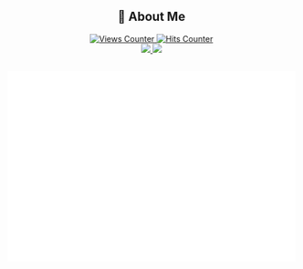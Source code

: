 <div align="center">
  <h2>🌟 About Me</h2>  
  <a href="https://github.com/natainditama/">
    <img src="https://komarev.com/ghpvc/?username=natainditama&color=2563eb&label=Profile+Views" alt="Views Counter" />
  </a>
  <a href="https://github.com/natainditama/">
    <img
      src="https://hits.seeyoufarm.com/api/count/incr/badge.svg?url=https%3A%2F%2Fgithub.com%2Fnatainditama1212%2Fhit-counter&count_bg=%232563eb&title_bg=%23595959&title=Hits"
      alt="Hits Counter" />
  </a>
</div>

<div align="center">
  <a href="https://github.com/natainditama">
    <picture>
      <source srcset="https://github-readme-stats.vercel.app/api?username=natainditama&show_icons=true&theme=dark&hide_border=true&card_width=220" media="(prefers-color-scheme: dark)" />
      <source srcset="https://github-readme-stats.vercel.app/api?username=natainditama&show_icons=true&theme=default&hide_border=true&card_width=220" media="(prefers-color-scheme: light), (prefers-color-scheme: no-preference)" />
      <img src="https://github-readme-stats.vercel.app/api?username=natainditama&show_icons=true&hide_border=true&card_width=220" />
    </picture>
  </a>

  <a href="https://github.com/natainditama">
      <source srcset="https://github-readme-streak-stats.herokuapp.com?user=natainditama&border_radius=&ring=2F80ED&fire=4C71F2&currStreakLabel=4C71F2&theme=dark&border=EBEBEB00&card_width=380" media="(prefers-color-scheme: dark)" />
      <source srcset="https://github-readme-streak-stats.herokuapp.com?user=natainditama&border_radius=&ring=2F80ED&fire=4C71F2&currStreakLabel=4C71F2&theme=default&border=EBEBEB00&card_width=380" media="(prefers-color-scheme: light), (prefers-color-scheme: no-preference)" />
      <img src="https://github-readme-streak-stats.herokuapp.com?user=natainditama&border_radius=&ring=2F80ED&fire=4C71F2&currStreakLabel=4C71F2&border=EBEBEB00&card_width=380" />
  </a>
</div>


## 

<div align="center">
  <picture>
    <source srcset="./github-metrics-small.svg" media="(max-width: 1024px)" />
    <img src="./github-metrics.svg" alt="Metrics" loading="lazy" title="Github Metrics"/>
  </picture>
</div>

